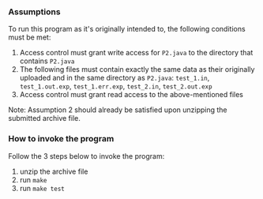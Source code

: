 ### Assumptions
To run this program as it's originally intended to, the following conditions must be met:
1. Access control must grant write access for `P2.java` to the directory that contains `P2.java`
2. The following files must contain exactly the same data as their originally uploaded and in the same directory as `P2.java`: `test_1.in`, `test_1.out.exp`, `test_1.err.exp`, `test_2.in`, `test_2.out.exp`
3. Access control must grant read access to the above-mentioned files

Note: Assumption 2 should already be satisfied upon unzipping the submitted archive file.

### How to invoke the program
Follow the 3 steps below to invoke the program:
1. unzip the archive file
2. run `make`
3. run `make test`
